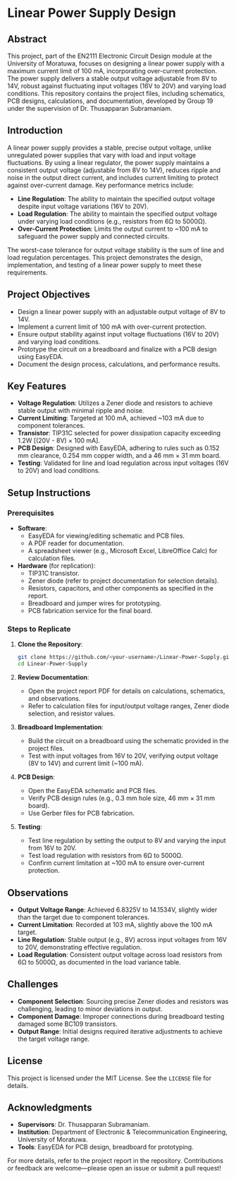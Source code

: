 # Linear Power Supply Design

## Abstract

This project, part of the EN2111 Electronic Circuit Design module at the University of Moratuwa, focuses on designing a linear power supply with a maximum current limit of 100 mA, incorporating over-current protection. The power supply delivers a stable output voltage adjustable from 8V to 14V, robust against fluctuating input voltages (16V to 20V) and varying load conditions. This repository contains the project files, including schematics, PCB designs, calculations, and documentation, developed by Group 19 under the supervision of Dr. Thusapparan Subramaniam.

## Introduction

A linear power supply provides a stable, precise output voltage, unlike unregulated power supplies that vary with load and input voltage fluctuations. By using a linear regulator, the power supply maintains a consistent output voltage (adjustable from 8V to 14V), reduces ripple and noise in the output direct current, and includes current limiting to protect against over-current damage. Key performance metrics include:
- **Line Regulation**: The ability to maintain the specified output voltage despite input voltage variations (16V to 20V).
- **Load Regulation**: The ability to maintain the specified output voltage under varying load conditions (e.g., resistors from 6Ω to 5000Ω).
- **Over-Current Protection**: Limits the output current to ~100 mA to safeguard the power supply and connected circuits.

The worst-case tolerance for output voltage stability is the sum of line and load regulation percentages. This project demonstrates the design, implementation, and testing of a linear power supply to meet these requirements.

## Project Objectives

- Design a linear power supply with an adjustable output voltage of 8V to 14V.
- Implement a current limit of 100 mA with over-current protection.
- Ensure output stability against input voltage fluctuations (16V to 20V) and varying load conditions.
- Prototype the circuit on a breadboard and finalize with a PCB design using EasyEDA.
- Document the design process, calculations, and performance results.

## Key Features

- **Voltage Regulation**: Utilizes a Zener diode and resistors to achieve stable output with minimal ripple and noise.
- **Current Limiting**: Targeted at 100 mA, achieved ~103 mA due to component tolerances.
- **Transistor**: TIP31C selected for power dissipation capacity exceeding 1.2W [(20V - 8V) × 100 mA].
- **PCB Design**: Designed with EasyEDA, adhering to rules such as 0.152 mm clearance, 0.254 mm copper width, and a 46 mm × 31 mm board.
- **Testing**: Validated for line and load regulation across input voltages (16V to 20V) and load conditions.

## Setup Instructions

### Prerequisites

- **Software**:
  - EasyEDA for viewing/editing schematic and PCB files.
  - A PDF reader for documentation.
  - A spreadsheet viewer (e.g., Microsoft Excel, LibreOffice Calc) for calculation files.
- **Hardware** (for replication):
  - TIP31C transistor.
  - Zener diode (refer to project documentation for selection details).
  - Resistors, capacitors, and other components as specified in the report.
  - Breadboard and jumper wires for prototyping.
  - PCB fabrication service for the final board.

### Steps to Replicate

1. **Clone the Repository**:
   ```bash
   git clone https://github.com/<your-username>/Linear-Power-Supply.git
   cd Linear-Power-Supply
   ```

2. **Review Documentation**:
   - Open the project report PDF for details on calculations, schematics, and observations.
   - Refer to calculation files for input/output voltage ranges, Zener diode selection, and resistor values.

3. **Breadboard Implementation**:
   - Build the circuit on a breadboard using the schematic provided in the project files.
   - Test with input voltages from 16V to 20V, verifying output voltage (8V to 14V) and current limit (~100 mA).

4. **PCB Design**:
   - Open the EasyEDA schematic and PCB files.
   - Verify PCB design rules (e.g., 0.3 mm hole size, 46 mm × 31 mm board).
   - Use Gerber files for PCB fabrication.

5. **Testing**:
   - Test line regulation by setting the output to 8V and varying the input from 16V to 20V.
   - Test load regulation with resistors from 6Ω to 5000Ω.
   - Confirm current limitation at ~100 mA to ensure over-current protection.

## Observations

- **Output Voltage Range**: Achieved 6.8325V to 14.1534V, slightly wider than the target due to component tolerances.
- **Current Limitation**: Recorded at 103 mA, slightly above the 100 mA target.
- **Line Regulation**: Stable output (e.g., 8V) across input voltages from 16V to 20V, demonstrating effective regulation.
- **Load Regulation**: Consistent output voltage across load resistors from 6Ω to 5000Ω, as documented in the load variance table.

## Challenges

- **Component Selection**: Sourcing precise Zener diodes and resistors was challenging, leading to minor deviations in output.
- **Component Damage**: Improper connections during breadboard testing damaged some BC109 transistors.
- **Output Range**: Initial designs required iterative adjustments to achieve the target voltage range.

## License

This project is licensed under the MIT License. See the `LICENSE` file for details.

## Acknowledgments

- **Supervisors**: Dr. Thusapparan Subramaniam.
- **Institution**: Department of Electronic & Telecommunication Engineering, University of Moratuwa.
- **Tools**: EasyEDA for PCB design, breadboard for prototyping.

For more details, refer to the project report in the repository. Contributions or feedback are welcome—please open an issue or submit a pull request!
